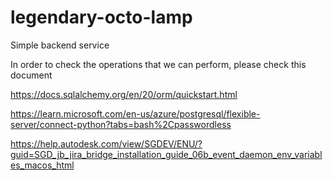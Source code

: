 # legendary-octo-lamp
Simple backend service

In order to check the operations that we can perform, please check this document

https://docs.sqlalchemy.org/en/20/orm/quickstart.html

https://learn.microsoft.com/en-us/azure/postgresql/flexible-server/connect-python?tabs=bash%2Cpasswordless

https://help.autodesk.com/view/SGDEV/ENU/?guid=SGD_jb_jira_bridge_installation_guide_06b_event_daemon_env_variables_macos_html
